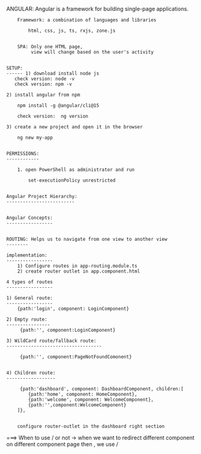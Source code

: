 ANGULAR: Angular is a framework for building single-page applications.


        Framework: a combination of languages and libraries

            html, css, js, ts, rxjs, zone.js


        SPA: Only one HTML page, 
             view will change based on the user's activity


    SETUP:
    ------ 1) download install node js
       check version: node -v
       check version: npm -v

    2) install angular from npm

        npm install -g @angular/cli@15

        check version:  ng version

    3) create a new project and open it in the browser

        ng new my-app


    PERMISSIONS:
    ------------

        1. open PowerShell as administrator and run

            set-executionPolicy unrestricted

    
    Angular Project Hierarchy:
    -------------------------


    Angular Concepts:
    -----------------


    ROUTING: Helps us to navigate from one view to another view
    --------

    implementation:
    -----------------
        1) Configure routes in app-routing.module.ts
        2) create router outlet in app.component.html

    4 types of routes
    -----------------

    1) General route: 
    -----------------
        {path:'login', component: LoginComponent}

    2) Empty route:
    ----------------
         {path:'', component:LoginComponent}

    3) WildCard route/fallback route:
    -----------------------------------

         {path:'', component:PageNotFoundComonent}


    4) Children route:
    ------------------

         {path:'dashboard', component: DashboardComponent, children:[
            {path:'home', component: HomeComponent},
            {path:'welcome', component: WelcomeComponent},
            {path:'',component:WelcomeComponent}
        ]},


        configure router-outlet in the dashboard right section

===> When to use / or not 
-> when we want to redirect different component on different component page then , we use / 

